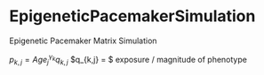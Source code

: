 # EpigeneticPacemakerSimulation
Epigenetic Pacemaker Matrix Simulation 

$p_{k,j} = Age_j^{\gamma_{k}} q_{k,j}$ 
$q_{k,j} = $ exposure / magnitude of phenotype